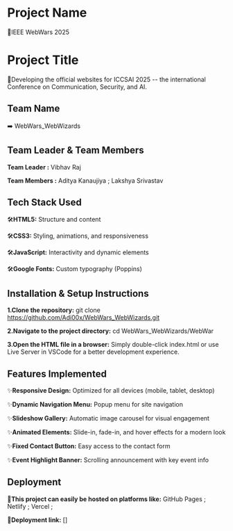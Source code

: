 # Project Name 
 📛IEEE WebWars 2025
# Project Title

 📌Developing the official websites for ICCSAI 2025 -- the international Conference on Communication, Security, and AI.

## Team Name 
 ➡️ WebWars_WebWizards

## Team Leader & Team Members
 **Team Leader :**
 Vibhav Raj
 
 **Team Members :**
 Aditya Kanaujiya ; 
 Lakshya Srivastav 
                
## Tech Stack Used
 🛠**HTML5:**
 Structure and content

 🛠**CSS3:**
 Styling, animations, and responsiveness

 🛠**JavaScript:**
 Interactivity and dynamic elements

 🛠**Google Fonts:**
 Custom typography (Poppins)

## Installation & Setup Instructions
 **1.Clone the repository:**
 git clone https://github.com/Adi00x/WebWars_WebWizards.git

 **2.Navigate to the project directory:**
 cd WebWars_WebWizards/WebWar

 **3.Open the HTML file in a browser:**
Simply double-click index.html or use Live Server in VSCode for a better development experience.

## Features Implemented
 ✨**Responsive Design:**
 Optimized for all devices (mobile, tablet, desktop)

 ✨**Dynamic Navigation Menu:**
Popup menu for site navigation

 ✨**Slideshow Gallery:**
Automatic image carousel for visual engagement

 ✨**Animated Elements:**
 Slide-in, fade-in, and hover effects for a modern look

 ✨**Fixed Contact Button:**
 Easy access to the contact form

 ✨**Event Highlight Banner:**
 Scrolling announcement with key event info

## Deployment 
 🚀**This project can easily be hosted on platforms like:**
   GitHub Pages ;
   Netlify ;
   Vercel ;

 🔗**Deployment link:** []
